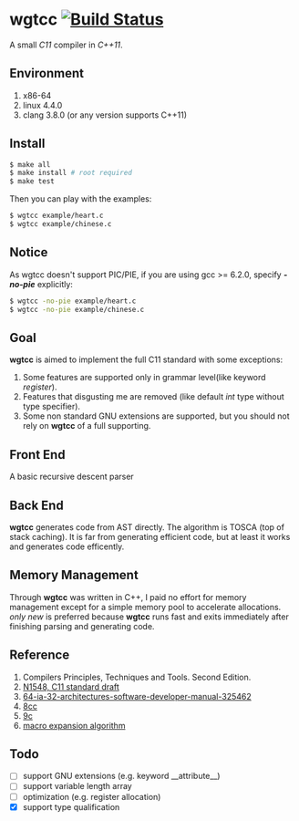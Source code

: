 # wgtcc [![Build Status](https://travis-ci.org/wgtdkp/wgtcc.svg?branch=master)](https://travis-ci.org/wgtdkp/wgtcc)
A small _C11_ compiler in _C++11_.

## Environment
  1. x86-64
  2. linux 4.4.0
  3. clang 3.8.0 (or any version supports C++11)

## Install
  ```bash
  $ make all
  $ make install # root required
  $ make test
  ```
Then you can play with the examples:
  ```bash
  $ wgtcc example/heart.c
  $ wgtcc example/chinese.c
  ```

## Notice
As wgtcc doesn't support PIC/PIE, if you are using gcc >= 6.2.0, specify **_-no-pie_** explicitly:
```bash
$ wgtcc -no-pie example/heart.c
$ wgtcc -no-pie example/chinese.c
```

## Goal
**wgtcc** is aimed to implement the full C11 standard with some exceptions:

1. Some features are supported only in grammar level(like keyword _register_).
2. Features that disgusting me are removed (like default _int_ type without type specifier).
3. Some non standard GNU extensions are supported, but you should not rely on **wgtcc** of a full supporting.

## Front End
A basic recursive descent parser

## Back End
**wgtcc** generates code from AST directly. The algorithm is TOSCA (top of stack caching). It is far from generating efficient code, but at least it works and generates code efficently.

## Memory Management
Through **wgtcc** was written in C++, I paid no effort for memory management except for a simple memory pool to accelerate allocations. _only_ _new_ is preferred because **wgtcc** runs fast and exits immediately after finishing parsing and generating code.

## Reference
1. Compilers Principles, Techniques and Tools. Second Edition.
2. [N1548, C11 standard draft](http://www.open-std.org/jtc1/sc22/wg14/www/docs/n1548.pdf)
3. [64-ia-32-architectures-software-developer-manual-325462](http://www.intel.com/content/www/us/en/architecture-and-technology/64-ia-32-architectures-software-developer-manual-325462.html)
3. [8cc](https://github.com/rui314/8cc)
4. [9c](https://github.com/huangguiyang/9c)
5. [macro expansion algorithm](https://github.com/wgtdkp/wgtcc/blob/master/doc/cpp.algo.pdf)

## Todo
- [ ] support GNU extensions (e.g. keyword \_\_attribute__)
- [ ] support variable length array
- [ ] optimization (e.g. register allocation)
- [x] support type qualification

